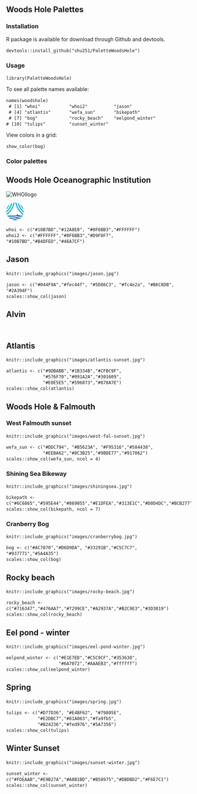 ## Woods Hole Palettes


### Installation

R package is available for download through Github and devtools.
```
devtools::install_github("shu251/PaletteWoodsHole")
```


### Usage

```
library(PaletteWoodsHole)
```

To see all palette names available:
```
names(woodshole)
 # [1] "whoi"           "whoi2"          "jason"         
 # [4] "atlantis"       "wefa_sun"       "bikepath"      
 # [7] "bog"            "rocky_beach"    "eelpond_winter"
# [10] "tulips"         "sunset_winter" 
```

View colors in a grid:
```
show_color(bog)
```


### Color palettes

## Woods Hole Oceanographic Institution


![WHOIlogo]("images/whoi-logo.png")

<img src="https://github.com/shu251/PaletteWoodsHole/blob/master/images/whoi-logo.png" width="48">


```{r}
whoi <- c("#10B7BD","#12A8E0", "#0F6BB3","#FFFFFF")
whoi2 <- c("#FFFFFF","#0F6BB3","#D9F0F7", "#10B7BD","#B4DFED","#46A7CF")
```

## Jason
```{r, out.width = '20%'}
knitr::include_graphics("images/jason.jpg")
```

```{r, fig.height=4, fig.width=6}
jason <- c("#044F9A","#fec44f", "#5D86C3", "#fc4e2a", "#B6C8DB", "#2A394F")
scales::show_col(jason)
```

## Alvin
```{r}

```
```{r}

```


## Atlantis
```{r, out.width='30%'}
knitr::include_graphics("images/atlantis-sunset.jpg")
```



```{r}
atlantis <- c("#9DBABB","#1B334B","#CFBC9F",
              "#576F70","#091A2A","#301609",
              "#E0E5E5","#596873","#878A7E")
scales::show_col(atlantis)
```


## Woods Hole & Falmouth
### West Falmouth sunset
```{r sunset, echo=FALSE,  out.width = '40%'}
knitr::include_graphics("images/west-fal-sunset.jpg")
```

```{r, fig.height=4, fig.width=6}
wefa_sun <- c("#DDC794", "#B5623A", "#F95316","#584438",
              "#EEBA62","#8C3B25","#9B8E77","#917062")
scales::show_col(wefa_sun, ncol = 4)
```

### Shining Sea Bikeway

```{r figurename, echo=FALSE,  out.width = '40%'}
knitr::include_graphics("images/shiningsea.jpg")
```

```{r, fig.height=7, fig.width=8}
bikepath <- c("#6C6865","#595E44","#869055","#E1DFEA","#313E1C","#D0D4DC","#BCB277")
scales::show_col(bikepath, ncol = 7)
```

### Cranberry Bog
```{r bog, echo=FALSE, out.width = '40%'}
knitr::include_graphics("images/cranberrybog.jpg")
```


```{r, fig.height=4, fig.width=6}
bog <- c("#AC7070","#D6D9DA", "#33291B","#C5C7C7", "#937771","#5A4A35")
scales::show_col(bog)
```

## Rocky beach


```{r, out.width= '30%'}
knitr::include_graphics("images/rocky-beach.jpg")
```


```{r}
rocky_beach <- c("#716347","#476AA7","#7299CE","#A2937A","#B2C9E3","#3D3019")
scales::show_col(rocky_beach)
```


## Eel pond - winter

```{r, out.width='30%'}
knitr::include_graphics("images/eel-pond-winter.jpg")
```


```{r}
eelpond_winter <- c("#E1E7ED","#C5C9CF","#353638",
                    "#6A7072","#AAAEB3","#ffffff")
scales::show_col(eelpond_winter)
```

## Spring

```{r, out.width='30%'}
knitr::include_graphics("images/spring.jpg")
```


```{r}
tulips <- c("#D77D36", "#E4BF62", "#79805E", 
            "#E2DBC7","#81A063","#fa9fb5",
            "#B24236","#fed976","#5A7356")
scales::show_col(tulips)
```

## Winter Sunset

```{r, out.width='30%'}
knitr::include_graphics("images/sunset-winter.jpg")
```


```{r}
sunset_winter <- c("#FDEAAB","#E9B27A","#A8B1BD","#B58975","#DBDBD2","#F6E7C1")
scales::show_col(sunset_winter)
```

